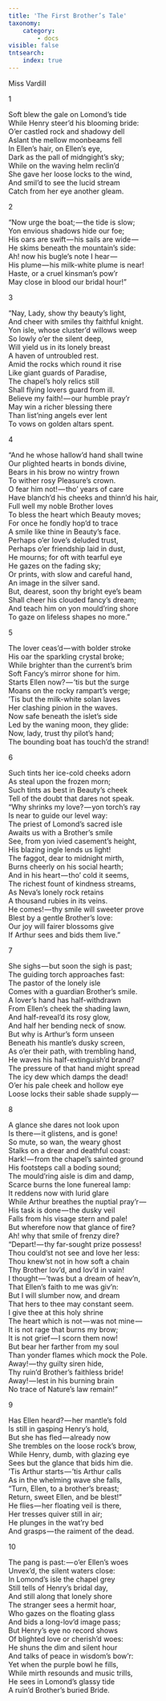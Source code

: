 ```yaml
---
title: 'The First Brother’s Tale'
taxonomy:
    category:
        - docs
visible: false
tntsearch:
    index: true
---
```


<div class="author">Miss Vardill</div>

1

Soft blew the gale on Lomond’s tide  
While Henry steer’d his blooming bride:  
O’er castled rock and shadowy dell  
Aslant the mellow moonbeams fell  
In Ellen’s hair, on Ellen’s eye,  
Dark as the pall of midngight’s sky;  
While on the waving helm reclin’d  
She gave her loose locks to the wind,  
And smil’d to see the lucid stream  
Catch from her eye another gleam.  

2

“Now urge the boat; — the tide is slow;  
Yon envious shadows hide our foe;  
His oars are swift — his sails are wide —   
He skims beneath the mountain’s side:  
Ah! now his bugle’s note I hear —   
His plume — his milk-white plume is near!  
Haste, or a cruel kinsman’s pow’r  
May close in blood our bridal hour!”

3

“Nay, Lady, show thy beauty’s light,  
And cheer with smiles thy faithful knight.  
Yon isle, whose cluster’d willows weep  
So lowly o’er the silent deep,  
Will yield us in its lonely breast  
A haven of untroubled rest.  
Amid the rocks which round it rise  
Like giant guards of Paradise,  
The chapel’s holy relics still  
Shall flying lovers guard from ill.  
Believe my faith! — our humble pray’r  
May win a richer blessing there  
Than list’ning angels ever lent  
To vows on golden altars spent.

4

“And he whose hallow’d hand shall twine  
Our plighted hearts in bonds divine,  
Bears in his brow no wintry frown  
To wither rosy Pleasure’s crown.  
O fear him not! — tho’ years of care  
Have blanch’d his cheeks and thinn’d his hair,  
Full well my noble Brother loves  
To bless the heart which Beauty moves;  
For once he fondly hop’d to trace  
A smile like thine in Beauty’s face.  
Perhaps o’er love’s deluded trust,  
Perhaps o’er friendship laid in dust,  
He mourns; for oft with tearful eye  
He gazes on the fading sky;  
Or prints, with slow and careful hand,  
An image in the silver sand.  
But, dearest, soon thy bright eye’s beam  
Shall cheer his clouded fancy’s dream;  
And teach him on yon mould’ring shore  
To gaze on lifeless shapes no more.”

5

The lover ceas’d — with bolder stroke  
His oar the sparkling crystal broke;  
While brighter than the current’s brim  
Soft Fancy’s mirror shone for him.  
Starts Ellen now? — ’tis but the surge  
Moans on the rocky rampart’s verge;  
’Tis but the milk-white solan laves  
Her clashing pinion in the waves.  
Now safe beneath the islet’s side  
Led by the waning moon, they glide:  
Now, lady, trust thy pilot’s hand;  
The bounding boat has touch’d the strand!

6

Such tints her ice-cold cheeks adorn  
As steal upon the frozen morn;  
Such tints as best in Beauty’s cheek  
Tell of the doubt that dares not speak.  
“Why shrinks my love? — yon torch’s ray  
Is near to guide our level way:  
The priest of Lomond’s sacred isle  
Awaits us with a Brother’s smile  
See, from yon ivied casement’s height,  
His blazing ingle lends us light!  
The faggot, dear to midnight mirth,  
Burns cheerly on his social hearth;  
And in his heart — tho’ cold it seems,  
The richest fount of kindness streams,  
As Neva’s lonely rock retains  
A thousand rubies in its veins.  
He comes! — thy smile will sweeter prove  
Blest by a gentle Brother’s love:  
Our joy will fairer blossoms give  
If Arthur sees and bids them live.”

7

She sighs — but soon the sigh is past;  
The guiding torch approaches fast:  
The pastor of the lonely isle  
Comes with a guardian Brother’s smile.  
A lover’s hand has half-withdrawn  
From Ellen’s cheek the shading lawn,  
And half-reveal’d its rosy glow,  
And half her bending neck of snow.  
But why is Arthur’s form unseen  
Beneath his mantle’s dusky screen,  
As o’er their path, with trembling hand,  
He waves his half-extinguish’d brand?  
The pressure of that hand might spread  
The icy dew which damps the dead!  
O’er his pale cheek and hollow eye  
Loose locks their sable shade supply — 

8

A glance she dares not look upon  
Is there — it glistens, and is gone!  
So mute, so wan, the weary ghost  
Stalks on a drear and deathful coast:  
Hark! — from the chapel’s sainted ground  
His footsteps call a boding sound;  
The mould’ring aisle is dim and damp,  
Scarce burns the lone funereal lamp:  
It reddens now with lurid glare  
While Arthur breathes the nuptial pray’r —   
His task is done — the dusky veil  
Falls from his visage stern and pale!  
But wherefore now that glance of fire?  
Ah! why that smile of frenzy dire?  
“Depart! — thy far-sought prize possess!  
Thou could’st not see and love her less:  
Thou knew’st not in how soft a chain  
Thy Brother lov’d, and lov’d in vain!  
I thought — ’twas but a dream of heav’n,  
That Ellen’s faith to me was giv’n:  
But I will slumber now, and dream  
That hers to thee may constant seem.  
I give thee at this holy shrine  
The heart which is not — was not mine —   
It is not rage that burns my brow;  
It is not grief — I scorn them now!  
But bear her farther from my soul  
Than yonder flames which mock the Pole.  
Away! — thy guilty siren hide,  
Thy ruin’d Brother’s faithless bride!  
Away! — lest in his burning brain  
No trace of Nature’s law remain!”  

9

Has Ellen heard? — her mantle’s fold  
Is still in gasping Henry’s hold,  
But she has fled — already now  
She trembles on the loose rock’s brow,  
While Henry, dumb, with glazing eye  
Sees but the glance that bids him die.  
’Tis Arthur starts — ’tis Arthur calls  
As in the whelming wave she falls,  
“Turn, Ellen, to a brother’s breast;  
Return, sweet Ellen, and be blest!”  
He flies — her floating veil is there,  
Her tresses quiver still in air;  
He plunges in the wat’ry bed  
And grasps — the raiment of the dead.

10

The pang is past: — o’er Ellen’s woes  
Unvex’d, the silent waters close:  
In Lomond’s isle the chapel grey  
Still tells of Henry’s bridal day,  
And still along that lonely shore  
The stranger sees a hermit hoar,  
Who gazes on the floating glass  
And bids a long-lov’d image pass;  
But Henry’s eye no record shows  
Of blighted love or cherish’d woes:  
He shuns the dim and silent hour  
And talks of peace in wisdom’s bow’r:  
Yet when the purple bowl he fills,  
While mirth resounds and music trills,  
He sees in Lomond’s glassy tide  
A ruin’d Brother’s buried Bride.